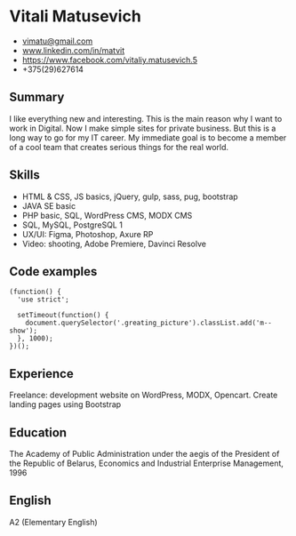 # Vitali Matusevich
- vimatu@gmail.com
- www.linkedin.com/in/matvit
- https://www.facebook.com/vitaliy.matusevich.5
- +375(29)627614

## Summary
I like everything new and interesting. This is the main reason why I want to work in Digital. Now I make simple sites for private business. But this is a long way to go for my IT career. My immediate goal is to become a member of a cool team that creates serious things for the real world.

## Skills
- HTML & CSS, JS basics, jQuery, gulp, sass, pug, bootstrap
- JAVA SE basic
- PHP basic, SQL, WordPress CMS, MODX CMS
- SQL, MySQL, PostgreSQL 1
- UX/UI: Figma, Photoshop, Axure RP
- Video: shooting, Adobe Premiere, Davinci Resolve

## Code examples
```
(function() {
  'use strict';

  setTimeout(function() {
    document.querySelector('.greating_picture').classList.add('m--show');
  }, 1000);
})();
```
## Experience
Freelance: development website on WordPress, MODX, Opencart. Create landing pages using Bootstrap

## Education
The Academy of Public Administration under the aegis of the President of the Republic of Belarus, Economics and Industrial Enterprise Management, 1996

## English
A2 (Elementary English)
